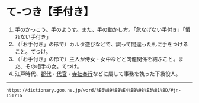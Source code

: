 # て‐つき【手付き】

1. 手のかっこう。手のようす。また、手の動かし方。「危なげない手付き」「慣れない手付き」
2. （「お手付き」の形で）カルタ遊びなどで、誤って間違った札に手をつけること。てつけ。
3. （「お手付き」の形で）主人が侍女・女中などと肉體関係を結ぶこと。また、その相手の女。てつけ。
4. 江戸時代、[郡代](https://dictionary.goo.ne.jp/word/%E9%83%A1%E4%BB%A3/#jn-65679)・[代官](https://dictionary.goo.ne.jp/word/%E4%BB%A3%E5%AE%98/#jn-132759)・[寺社奉行](https://dictionary.goo.ne.jp/word/%E5%AF%BA%E7%A4%BE%E5%A5%89%E8%A1%8C/#jn-96294)などに屬して事務を執った下級役人。

---
`https://dictionary.goo.ne.jp/word/%E6%89%8B%E4%BB%98%E3%81%8D/#jn-151716`